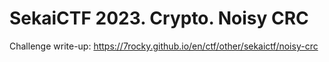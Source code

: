 # SekaiCTF 2023. Crypto. Noisy CRC

Challenge write-up: https://7rocky.github.io/en/ctf/other/sekaictf/noisy-crc
